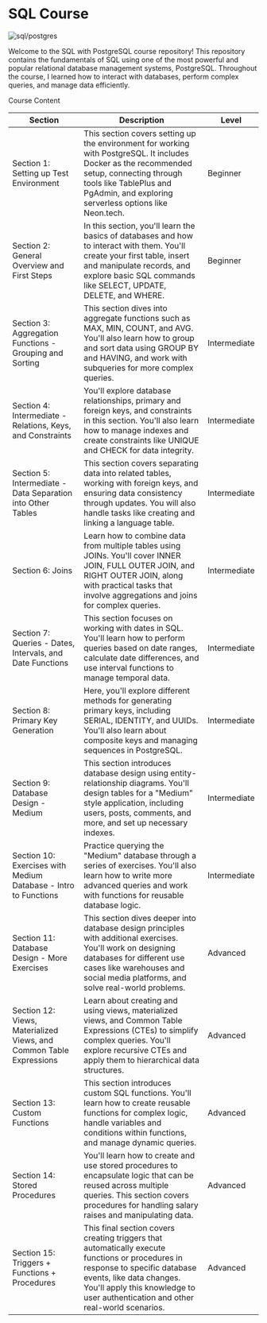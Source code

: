 # SQL Course

![sql/postgres](https://kinsta.com/wp-content/uploads/2022/02/postgres-logo.png)

Welcome to the SQL with PostgreSQL course repository! This repository contains the fundamentals of SQL using one of the most powerful and popular relational database management systems, PostgreSQL. Throughout the course, I learned how to interact with databases, perform complex queries, and manage data efficiently.

Course Content

| Section                          | Description                                                                                                         | Level       |
|-----------------------------------|---------------------------------------------------------------------------------------------------------------------|-------------|
| Section 1: Setting up Test Environment | This section covers setting up the environment for working with PostgreSQL. It includes Docker as the recommended setup, connecting through tools like TablePlus and PgAdmin, and exploring serverless options like Neon.tech. | Beginner    |
| Section 2: General Overview and First Steps | In this section, you'll learn the basics of databases and how to interact with them. You'll create your first table, insert and manipulate records, and explore basic SQL commands like SELECT, UPDATE, DELETE, and WHERE. | Beginner    |
| Section 3: Aggregation Functions - Grouping and Sorting | This section dives into aggregate functions such as MAX, MIN, COUNT, and AVG. You'll also learn how to group and sort data using GROUP BY and HAVING, and work with subqueries for more complex queries. | Intermediate |
| Section 4: Intermediate - Relations, Keys, and Constraints | You'll explore database relationships, primary and foreign keys, and constraints in this section. You'll also learn how to manage indexes and create constraints like UNIQUE and CHECK for data integrity. | Intermediate |
| Section 5: Intermediate - Data Separation into Other Tables | This section covers separating data into related tables, working with foreign keys, and ensuring data consistency through updates. You will also handle tasks like creating and linking a language table. | Intermediate |
| Section 6: Joins | Learn how to combine data from multiple tables using JOINs. You'll cover INNER JOIN, FULL OUTER JOIN, and RIGHT OUTER JOIN, along with practical tasks that involve aggregations and joins for complex queries. | Intermediate |
| Section 7: Queries - Dates, Intervals, and Date Functions | This section focuses on working with dates in SQL. You'll learn how to perform queries based on date ranges, calculate date differences, and use interval functions to manage temporal data. | Intermediate |
| Section 8: Primary Key Generation | Here, you'll explore different methods for generating primary keys, including SERIAL, IDENTITY, and UUIDs. You'll also learn about composite keys and managing sequences in PostgreSQL. | Intermediate |
| Section 9: Database Design - Medium | This section introduces database design using entity-relationship diagrams. You'll design tables for a "Medium" style application, including users, posts, comments, and more, and set up necessary indexes. | Intermediate |
| Section 10: Exercises with Medium Database - Intro to Functions | Practice querying the "Medium" database through a series of exercises. You'll also learn how to write more advanced queries and work with functions for reusable database logic. | Intermediate |
| Section 11: Database Design - More Exercises | This section dives deeper into database design principles with additional exercises. You'll work on designing databases for different use cases like warehouses and social media platforms, and solve real-world problems. | Advanced    |
| Section 12: Views, Materialized Views, and Common Table Expressions | Learn about creating and using views, materialized views, and Common Table Expressions (CTEs) to simplify complex queries. You'll explore recursive CTEs and apply them to hierarchical data structures. | Advanced    |
| Section 13: Custom Functions | This section introduces custom SQL functions. You'll learn how to create reusable functions for complex logic, handle variables and conditions within functions, and manage dynamic queries. | Advanced    |
| Section 14: Stored Procedures | You'll learn how to create and use stored procedures to encapsulate logic that can be reused across multiple queries. This section covers procedures for handling salary raises and manipulating data. | Advanced    |
| Section 15: Triggers + Functions + Procedures | This final section covers creating triggers that automatically execute functions or procedures in response to specific database events, like data changes. You'll apply this knowledge to user authentication and other real-world scenarios. | Advanced    |

